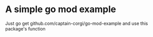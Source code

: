 # A simple go mod example

Just go get github.com/captain-corgi/go-mod-example and use this package's function
